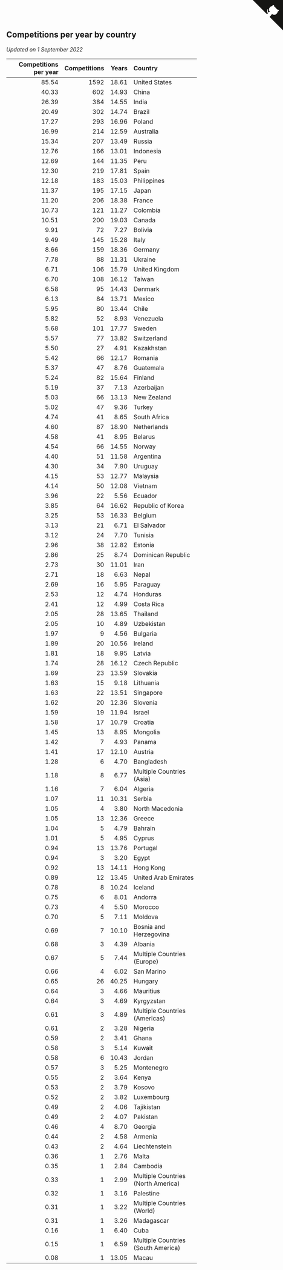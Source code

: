 ## Competitions per year by country

*Updated on  1 September 2022*

| Competitions per year | Competitions | Years | Country |
| ---: | ---: | ---: | :--- |
| 85.54 | 1592 | 18.61 | United States |
| 40.33 | 602 | 14.93 | China |
| 26.39 | 384 | 14.55 | India |
| 20.49 | 302 | 14.74 | Brazil |
| 17.27 | 293 | 16.96 | Poland |
| 16.99 | 214 | 12.59 | Australia |
| 15.34 | 207 | 13.49 | Russia |
| 12.76 | 166 | 13.01 | Indonesia |
| 12.69 | 144 | 11.35 | Peru |
| 12.30 | 219 | 17.81 | Spain |
| 12.18 | 183 | 15.03 | Philippines |
| 11.37 | 195 | 17.15 | Japan |
| 11.20 | 206 | 18.38 | France |
| 10.73 | 121 | 11.27 | Colombia |
| 10.51 | 200 | 19.03 | Canada |
| 9.91 | 72 | 7.27 | Bolivia |
| 9.49 | 145 | 15.28 | Italy |
| 8.66 | 159 | 18.36 | Germany |
| 7.78 | 88 | 11.31 | Ukraine |
| 6.71 | 106 | 15.79 | United Kingdom |
| 6.70 | 108 | 16.12 | Taiwan |
| 6.58 | 95 | 14.43 | Denmark |
| 6.13 | 84 | 13.71 | Mexico |
| 5.95 | 80 | 13.44 | Chile |
| 5.82 | 52 | 8.93 | Venezuela |
| 5.68 | 101 | 17.77 | Sweden |
| 5.57 | 77 | 13.82 | Switzerland |
| 5.50 | 27 | 4.91 | Kazakhstan |
| 5.42 | 66 | 12.17 | Romania |
| 5.37 | 47 | 8.76 | Guatemala |
| 5.24 | 82 | 15.64 | Finland |
| 5.19 | 37 | 7.13 | Azerbaijan |
| 5.03 | 66 | 13.13 | New Zealand |
| 5.02 | 47 | 9.36 | Turkey |
| 4.74 | 41 | 8.65 | South Africa |
| 4.60 | 87 | 18.90 | Netherlands |
| 4.58 | 41 | 8.95 | Belarus |
| 4.54 | 66 | 14.55 | Norway |
| 4.40 | 51 | 11.58 | Argentina |
| 4.30 | 34 | 7.90 | Uruguay |
| 4.15 | 53 | 12.77 | Malaysia |
| 4.14 | 50 | 12.08 | Vietnam |
| 3.96 | 22 | 5.56 | Ecuador |
| 3.85 | 64 | 16.62 | Republic of Korea |
| 3.25 | 53 | 16.33 | Belgium |
| 3.13 | 21 | 6.71 | El Salvador |
| 3.12 | 24 | 7.70 | Tunisia |
| 2.96 | 38 | 12.82 | Estonia |
| 2.86 | 25 | 8.74 | Dominican Republic |
| 2.73 | 30 | 11.01 | Iran |
| 2.71 | 18 | 6.63 | Nepal |
| 2.69 | 16 | 5.95 | Paraguay |
| 2.53 | 12 | 4.74 | Honduras |
| 2.41 | 12 | 4.99 | Costa Rica |
| 2.05 | 28 | 13.65 | Thailand |
| 2.05 | 10 | 4.89 | Uzbekistan |
| 1.97 | 9 | 4.56 | Bulgaria |
| 1.89 | 20 | 10.56 | Ireland |
| 1.81 | 18 | 9.95 | Latvia |
| 1.74 | 28 | 16.12 | Czech Republic |
| 1.69 | 23 | 13.59 | Slovakia |
| 1.63 | 15 | 9.18 | Lithuania |
| 1.63 | 22 | 13.51 | Singapore |
| 1.62 | 20 | 12.36 | Slovenia |
| 1.59 | 19 | 11.94 | Israel |
| 1.58 | 17 | 10.79 | Croatia |
| 1.45 | 13 | 8.95 | Mongolia |
| 1.42 | 7 | 4.93 | Panama |
| 1.41 | 17 | 12.10 | Austria |
| 1.28 | 6 | 4.70 | Bangladesh |
| 1.18 | 8 | 6.77 | Multiple Countries (Asia) |
| 1.16 | 7 | 6.04 | Algeria |
| 1.07 | 11 | 10.31 | Serbia |
| 1.05 | 4 | 3.80 | North Macedonia |
| 1.05 | 13 | 12.36 | Greece |
| 1.04 | 5 | 4.79 | Bahrain |
| 1.01 | 5 | 4.95 | Cyprus |
| 0.94 | 13 | 13.76 | Portugal |
| 0.94 | 3 | 3.20 | Egypt |
| 0.92 | 13 | 14.11 | Hong Kong |
| 0.89 | 12 | 13.45 | United Arab Emirates |
| 0.78 | 8 | 10.24 | Iceland |
| 0.75 | 6 | 8.01 | Andorra |
| 0.73 | 4 | 5.50 | Morocco |
| 0.70 | 5 | 7.11 | Moldova |
| 0.69 | 7 | 10.10 | Bosnia and Herzegovina |
| 0.68 | 3 | 4.39 | Albania |
| 0.67 | 5 | 7.44 | Multiple Countries (Europe) |
| 0.66 | 4 | 6.02 | San Marino |
| 0.65 | 26 | 40.25 | Hungary |
| 0.64 | 3 | 4.66 | Mauritius |
| 0.64 | 3 | 4.69 | Kyrgyzstan |
| 0.61 | 3 | 4.89 | Multiple Countries (Americas) |
| 0.61 | 2 | 3.28 | Nigeria |
| 0.59 | 2 | 3.41 | Ghana |
| 0.58 | 3 | 5.14 | Kuwait |
| 0.58 | 6 | 10.43 | Jordan |
| 0.57 | 3 | 5.25 | Montenegro |
| 0.55 | 2 | 3.64 | Kenya |
| 0.53 | 2 | 3.79 | Kosovo |
| 0.52 | 2 | 3.82 | Luxembourg |
| 0.49 | 2 | 4.06 | Tajikistan |
| 0.49 | 2 | 4.07 | Pakistan |
| 0.46 | 4 | 8.70 | Georgia |
| 0.44 | 2 | 4.58 | Armenia |
| 0.43 | 2 | 4.64 | Liechtenstein |
| 0.36 | 1 | 2.76 | Malta |
| 0.35 | 1 | 2.84 | Cambodia |
| 0.33 | 1 | 2.99 | Multiple Countries (North America) |
| 0.32 | 1 | 3.16 | Palestine |
| 0.31 | 1 | 3.22 | Multiple Countries (World) |
| 0.31 | 1 | 3.26 | Madagascar |
| 0.16 | 1 | 6.40 | Cuba |
| 0.15 | 1 | 6.59 | Multiple Countries (South America) |
| 0.08 | 1 | 13.05 | Macau |


<a href="https://github.com/jonatanklosko/wca_statistics" class="github-corner" aria-label="View source on Github"><svg width="80" height="80" viewBox="0 0 250 250" style="fill:#151513; color:#fff; position: absolute; top: 0; border: 0; right: 0;" aria-hidden="true"><path d="M0,0 L115,115 L130,115 L142,142 L250,250 L250,0 Z"></path><path d="M128.3,109.0 C113.8,99.7 119.0,89.6 119.0,89.6 C122.0,82.7 120.5,78.6 120.5,78.6 C119.2,72.0 123.4,76.3 123.4,76.3 C127.3,80.9 125.5,87.3 125.5,87.3 C122.9,97.6 130.6,101.9 134.4,103.2" fill="currentColor" style="transform-origin: 130px 106px;" class="octo-arm"></path><path d="M115.0,115.0 C114.9,115.1 118.7,116.5 119.8,115.4 L133.7,101.6 C136.9,99.2 139.9,98.4 142.2,98.6 C133.8,88.0 127.5,74.4 143.8,58.0 C148.5,53.4 154.0,51.2 159.7,51.0 C160.3,49.4 163.2,43.6 171.4,40.1 C171.4,40.1 176.1,42.5 178.8,56.2 C183.1,58.6 187.2,61.8 190.9,65.4 C194.5,69.0 197.7,73.2 200.1,77.6 C213.8,80.2 216.3,84.9 216.3,84.9 C212.7,93.1 206.9,96.0 205.4,96.6 C205.1,102.4 203.0,107.8 198.3,112.5 C181.9,128.9 168.3,122.5 157.7,114.1 C157.9,116.9 156.7,120.9 152.7,124.9 L141.0,136.5 C139.8,137.7 141.6,141.9 141.8,141.8 Z" fill="currentColor" class="octo-body"></path></svg></a><style>.github-corner:hover .octo-arm{animation:octocat-wave 560ms ease-in-out}@keyframes octocat-wave{0%,100%{transform:rotate(0)}20%,60%{transform:rotate(-25deg)}40%,80%{transform:rotate(10deg)}}@media (max-width:500px){.github-corner:hover .octo-arm{animation:none}.github-corner .octo-arm{animation:octocat-wave 560ms ease-in-out}}</style>
